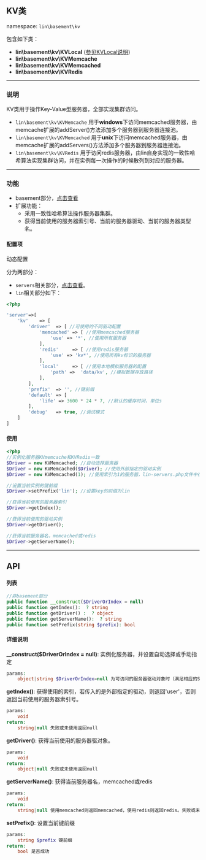 KV类
----
namespace: `lin\basement\kv`

包含如下类：

* **lin\basement\kv\KVLocal** ([参见KVLocal说明](KVLocal.md))
* **lin\basement\kv\KVMemcache**
* **lin\basement\kv\KVMemcached**
* **lin\basement\kv\KVRedis**

---

### 说明

KV类用于操作Key-Value型服务器，全部实现集群访问。

* `lin\basement\kv\KVMemcache` 用于**windows**下访问memcached服务器，由memcache扩展的addServer()方法添加多个服务器到服务器连接池。
* `lin\basement\kv\KVMemcached` 用于**unix**下访问memcached服务器，由memcache扩展的addServers()方法添加多个服务器到服务器连接池。
* `lin\basement\kv\KVRedis` 用于访问redis服务器，由lin自身实现的一致性哈希算法实现集群访问，并在实例每一次操作的时候散列到对应的服务器。



---

### 功能

* basement部分，[点击查看](https://github.com/linlanye/basement)
* 扩展功能：
	* 采用一致性哈希算法操作服务器集群。
	* 获得当前使用的服务器索引号、当前的服务器驱动、当前的服务器类型名。



#### 配置项

动态配置

分为两部分：

* `servers`相关部分，[点击查看](../README.md)。
* `lin`相关部分如下：

~~~php
<?php

'server'=>[
	'kv'    => [
	    'driver'  => [ //可使用的不同驱动配置
	        'memcached' => [ //使用memcached服务器
	            'use' => '*', //使用所有服务器
	        ],
	        'redis'     => [ //使用redis服务器
	            'use' => 'kv*', //使用所有kv标识的服务器
	        ],
	        'local'     => [ //使用本地模拟服务器的配置
	            'path' =>  'data/kv', //模拟数据存放路径
	        ],
	    ],
	    'prefix'  => '', //键前缀
	    'default' => [
	        'life' => 3600 * 24 * 7, //默认的缓存时间，单位s
	    ],
	    'debug'   => true, //调试模式
	]
]

~~~

#### 使用

~~~php
<?php
//实例化服务器KVmemcache和KVRedis一致
$Driver = new KVMemcached; //自动选择服务器
$Driver = new KVMemcached($Driver); //使用外部指定的驱动实例
$Driver = new KVMemcached(1); //使用索引为1的服务器，lin-servers.php文件中存在该索引的配置

//设置当前实例的键前缀
$Driver->setPrefix('lin'); //设置key的前缀为lin

//获得当前使用的服务器索引
$Driver->getIndex();

//获得当前使用的驱动实例
$Driver->getDriver();

//获得当前服务器名，memcached或redis
$Driver->getServerName();

~~~


---


## API

#### 列表
~~~php
//非basement部分
public function __construct($DriverOrIndex = null)
public function getIndex():  ? string
public function getDriver() :  ? object
public function getServerName():  ? string
public function setPrefix(string $prefix): bool
~~~

#### 详细说明

**__construct($DriverOrIndex = null)**: 实例化服务器，并设置自动选择或手动指定
```php
params:
    object|string $DriverOrIndex=null 为可访问的服务器驱动对象时（满足相应的Server规范），则实例使用该对象访问服务器；为字符串时，则作为索引，调用servers.php配置文件里的对应索引的配置实例化
```

**getIndex()**: 获得使用的索引，若传入的是外部指定的驱动，则返回'user'，否则返回当前使用的服务器索引号。
```php
params:
	void
return:
	string|null 失败或未使用返回null
```

**getDriver()**: 获得当前使用的服务器驱对象。
```php
params:
	void
return:
	object|null 失败或未使用返回null
```

**getServerName()**: 获得当前服务器名，memcached或redis
```php
params:
	void
return:
	string|null 使用memcached则返回memcached，使用redis则返回redis。失败或未使用返回null
```

**setPrefix()**: 设置当前键前缀
```php
params:
	string $prefix 键前缀
return:
	bool 是否成功
```